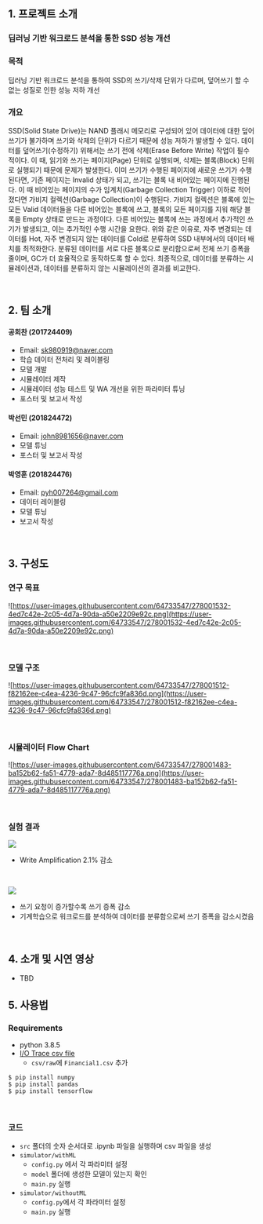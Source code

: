 ## 1. 프로젝트 소개

### 딥러닝 기반 워크로드 분석을 통한 SSD 성능 개선

### 목적
딥러닝 기반 워크로드 분석을 통하여 SSD의 쓰기/삭제 단위가 다르며, 덮어쓰기 할 수 없는 성질로 인한 성능 저하 개선

### 개요
SSD(Solid State Drive)는 NAND 플래시 메모리로 구성되어 있어 데이터에 대한 덮어쓰기가 불가하며 쓰기와 삭제의 단위가 다르기 때문에 성능 저하가 발생할 수 있다. 
데이터를 덮어쓰기(수정하기) 위해서는 쓰기 전에 삭제(Erase Before Write) 작업이 필수적이다. 이 때, 읽기와 쓰기는 페이지(Page) 단위로 실행되며, 삭제는 블록(Block) 단위로 실행되기 때문에 문제가 발생한다.
이미 쓰기가 수행된 페이지에 새로운 쓰기가 수행된다면, 기존 페이지는 Invalid 상태가 되고, 쓰기는 블록 내 비어있는 페이지에 진행된다. 
이 때 비어있는 페이지의 수가 임계치(Garbage Collection Trigger) 이하로 적어졌다면 가비지 컬렉션(Garbage Collection)이 수행된다. 
가비지 컬렉션은 블록에 있는 모든 Valid 데이터들을 다른 비어있는 블록에 쓰고, 블록의 모든 페이지를 지워 해당 블록을 Empty 상태로 만드는 과정이다. 
다른 비어있는 블록에 쓰는 과정에서 추가적인 쓰기가 발생되고, 이는 추가적인 수행 시간을 요한다. 
위와 같은 이유로, 자주 변경되는 데이터를 Hot, 자주 변경되지 않는 데이터를 Cold로 분류하여 SSD 내부에서의 데이터 배치를 최적화한다.
분류된 데이터를 서로 다른 블록으로 분리함으로써 전체 쓰기 증폭을 줄이며, GC가 더 효율적으로 동작하도록 할 수 있다.
최종적으로, 데이터를 분류하는 시뮬레이션과, 데이터를 분류하지 않는 시뮬레이션의 결과를 비교한다.

<br>

## 2. 팀 소개

#### 공희찬 (201724409)
- Email: sk980919@naver.com
- 학습 데이터 전처리 및 레이블링
- 모델 개발
- 시뮬레이터 제작
- 시뮬레이터 성능 테스트 및 WA 개선을 위한 파라미터 튜닝
- 포스터 및 보고서 작성

#### 박선민 (201824472)
- Email: john8981656@naver.com
- 모델 튜닝
- 포스터 및 보고서 작성

#### 박영훈 (201824476)
- Email: pyh007264@gmail.com
- 데이터 레이블링
- 모델 튜닝
- 보고서 작성

<br>

## 3. 구성도

### 연구 목표
![https://user-images.githubusercontent.com/64733547/278001532-4ed7c42e-2c05-4d7a-90da-a50e2209e92c.png](https://user-images.githubusercontent.com/64733547/278001532-4ed7c42e-2c05-4d7a-90da-a50e2209e92c.png)

<br>

### 모델 구조
![https://user-images.githubusercontent.com/64733547/278001512-f82162ee-c4ea-4236-9c47-96cfc9fa836d.png](https://user-images.githubusercontent.com/64733547/278001512-f82162ee-c4ea-4236-9c47-96cfc9fa836d.png)

<br>

### 시뮬레이터 Flow Chart
![https://user-images.githubusercontent.com/64733547/278001483-ba152b62-fa51-4779-ada7-8d485117776a.png](https://user-images.githubusercontent.com/64733547/278001483-ba152b62-fa51-4779-ada7-8d485117776a.png)

<br>

### 실험 결과

![](https://user-images.githubusercontent.com/64733547/278003446-df43e21a-1cec-4258-b827-4f3d1723974b.png)
- Write Amplification 2.1% 감소

<br>

![](https://user-images.githubusercontent.com/64733547/278003199-d6de53f1-c13e-4125-95a2-d2781765a8ec.png)
- 쓰기 요청이 증가할수록 쓰기 증폭 감소
- 기계학습으로 워크로드를 분석하여 데이터를 분류함으로써 쓰기 증폭을 감소시켰음

<br>

## 4. 소개 및 시연 영상

- TBD

## 5. 사용법

### Requirements

- python 3.8.5
- [I/O Trace csv file](https://traces.cs.umass.edu/index.php/Storage/Storage)
  - `csv/raw`에 `Financial1.csv` 추가
```
$ pip install numpy
$ pip install pandas
$ pip install tensorflow
```

<br>

### 코드
- `src` 폴더의 숫자 순서대로 .ipynb 파일을 실행하며 csv 파일을 생성
- `simulator/withML`
  - `config.py` 에서 각 파라미터 설정
  - `model` 폴더에 생성한 모델이 있는지 확인
  - `main.py` 실행
- `simulator/withoutML`
  - `config.py`에서 각 파라미터 설정
  - `main.py` 실행
